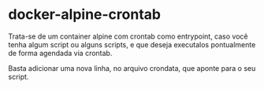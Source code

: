 # docker-alpine-crontab

Trata-se de um container alpine com crontab como entrypoint, caso você tenha algum script ou alguns scripts, e que deseja executalos pontualmente de forma agendada via crontab.

Basta adicionar uma nova linha, no arquivo crondata, que aponte para o seu script.
